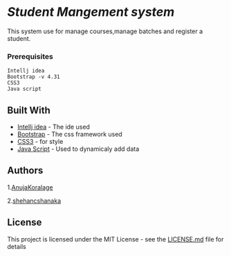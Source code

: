 # *Student Mangement system*

This system use for manage courses,manage batches and register a student.


### Prerequisites
```
Intellj idea
Bootstrap -v 4.31
CSS3
Java script
```
## Built With
* [Intellj idea](https://www.jetbrains.com/idea/) - The ide used 
* [Bootstrap](https://getbootstrap.com/) - The css framework used
* [CSS3](https://developer.mozilla.org/en-US/docs/Web/CSS/CSS3) - for style
* [Java Script](https://www.javascript.com/) - Used to dynamicaly add data

## Authors

1.[AnujaKoralage](https://github.com/AnujaKoralage)

2.[shehancshanaka](https://github.com/shehancshanaka)

## License

This project is licensed under the MIT License - see the [LICENSE.md](LICENSE.md) file for details
